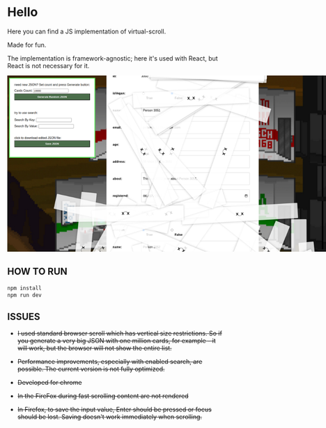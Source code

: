 # Hello

Here you can find a JS implementation of virtual-scroll.

Made for fun. 

The implementation is framework-agnostic; here it's used with React, but React is not necessary for it.

<img src="public/img.png" alt="virtual-scroll screen" title="virtual-scroll screen" style="max-width: 800px;">


## HOW TO RUN

```
npm install
npm run dev
```

## ISSUES

- <s>I used standard browser scroll which has vertical size restrictions. 
So if you generate a very big JSON with one million cards, for example - it will work, but the browser will not show the entire list.</s>

- <s>Performance improvements, especially with enabled search, are possible. The current version is not fully optimized.</s>

- <s>Developed for chrome</s>

- <s>In the FireFox during fast scrolling content are not rendered</s>

- <s>In Firefox, to save the input value, Enter should be pressed or focus should be lost. Saving doesn't work immediately when scrolling.</s>